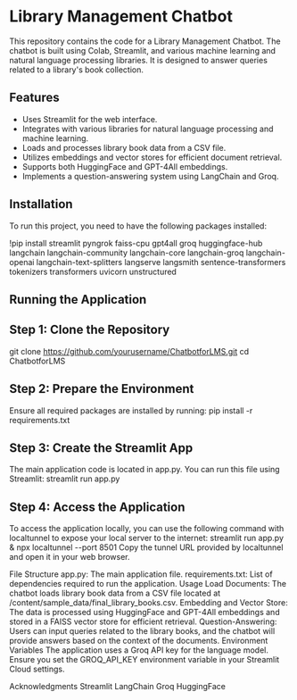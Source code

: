 # Library Management Chatbot

This repository contains the code for a Library Management Chatbot. The chatbot is built using Colab, Streamlit, and various machine learning and natural language processing libraries. It is designed to answer queries related to a library's book collection.

## Features

- Uses Streamlit for the web interface.
- Integrates with various libraries for natural language processing and machine learning.
- Loads and processes library book data from a CSV file.
- Utilizes embeddings and vector stores for efficient document retrieval.
- Supports both HuggingFace and GPT-4All embeddings.
- Implements a question-answering system using LangChain and Groq.

## Installation

To run this project, you need to have the following packages installed:


!pip install streamlit pyngrok faiss-cpu gpt4all groq huggingface-hub langchain langchain-community langchain-core langchain-groq langchain-openai langchain-text-splitters langserve langsmith sentence-transformers tokenizers transformers uvicorn unstructured
## Running the Application
## Step 1: Clone the Repository
  git clone https://github.com/yourusername/ChatbotforLMS.git
  cd ChatbotforLMS
## Step 2: Prepare the Environment
Ensure all required packages are installed by running:
  pip install -r requirements.txt
## Step 3: Create the Streamlit App
The main application code is located in app.py. You can run this file using Streamlit:
  streamlit run app.py
## Step 4: Access the Application
To access the application locally, you can use the following command with localtunnel to expose your local server to the internet:
  streamlit run app.py & npx localtunnel --port 8501
Copy the tunnel URL provided by localtunnel and open it in your web browser.

File Structure
app.py: The main application file.
requirements.txt: List of dependencies required to run the application.
Usage
Load Documents: The chatbot loads library book data from a CSV file located at /content/sample_data/final_library_books.csv.
Embedding and Vector Store: The data is processed using HuggingFace and GPT-4All embeddings and stored in a FAISS vector store for efficient retrieval.
Question-Answering: Users can input queries related to the library books, and the chatbot will provide answers based on the context of the documents.
Environment Variables
The application uses a Groq API key for the language model. Ensure you set the GROQ_API_KEY environment variable in your Streamlit Cloud settings.



Acknowledgments
Streamlit
LangChain
Groq
HuggingFace
